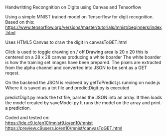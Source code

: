 Handwritting Recongnition on Digits using Canvas and Tensorflow

Using a simple MNIST trained model on Tensorflow for digit recognition. 
Based on this:
https://www.tensorflow.org/versions/master/tutorials/mnist/beginners/index.html

Uses HTML5 Canvas to draw the digit in canvasToGET.html

Click is used to toggle drawing on / off
Drawing area is 20 x 20 this is centered on a 28 x 28 canvas producing a white boarder
The white boarder is how the training set images have been prepared.
The pixels are extracted from the alpha channel and converted into JSON to be sent as a GET reqest.

On the backend the JSON is recieved by getToPredict.js running on node.js
Where it is saved as a txt file and predictDigit.py is executed

predictDigit.py reads the txt file, parses the JSON into an array.
It then loads the model created by saveModel.py
It runs the model on the array and print a prediction.

Coded and tested on:    
https://ide.c9.io/en10/mnist9.io/en10/mnist     
https://preview.c9users.io/en10/mnist/canvasToGET.html